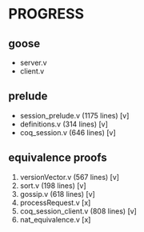 # PROGRESS

## goose

- server.v
- client.v

## prelude

- session_prelude.v (1175 lines) [v]
- definitions.v (314 lines) [v]
- coq_session.v (646 lines) [v]

## equivalence proofs

1. versionVector.v (567 lines) [v]
2. sort.v (198 lines) [v]
3. gossip.v (618 lines) [v]
4. processRequest.v [x]
5. coq_session_client.v (808 lines) [v]
6. nat_equivalence.v [x]
